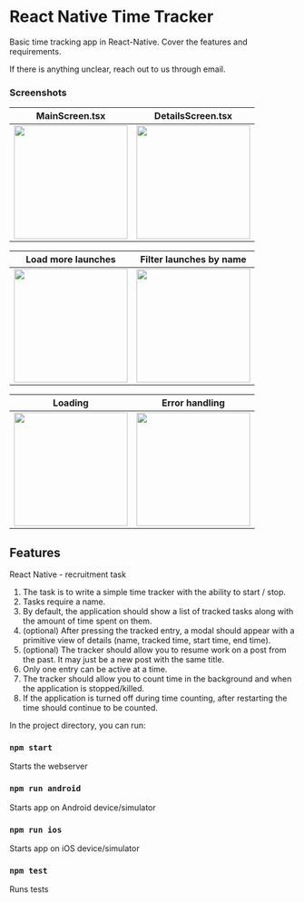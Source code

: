 # React Native Time Tracker

Basic time tracking app in React-Native.
Cover the features and requirements.

If there is anything unclear, reach out to us through email.

### Screenshots

| MainScreen.tsx | DetailsScreen.tsx |
|:-------------------------:|:-------------------------:|
|<img src="https://user-images.githubusercontent.com/40372583/218203090-c32c8d16-8bf0-446f-82ee-e38472137a1e.png" width="200"/>|<img src="https://user-images.githubusercontent.com/40372583/218203160-781a3cc8-066c-4cdd-a118-7ef659794f3f.png" width="200"/>

| Load more launches | Filter launches by name |
|:-------------------------:|:-------------------------:|
|<img src="https://user-images.githubusercontent.com/40372583/218203108-2079d805-6521-4f4a-a0d6-d050706411f1.png" width="200"/>|<img src="https://user-images.githubusercontent.com/40372583/218203123-ccb23e01-b8ee-4199-a207-a24a89e322cf.png" width="200"/>

| Loading | Error handling |
|:-------------------------:|:-------------------------:|
|<img src="https://user-images.githubusercontent.com/40372583/218203134-5b3bbfcf-7d9b-4bbd-9612-5d187e73c228.png" width="200"/>|<img src="https://user-images.githubusercontent.com/40372583/218203148-1950ac89-5d04-40c8-b64e-1d0dcfc1af36.png" width="200"/>




## Features

React Native - recruitment task

1. The task is to write a simple time tracker with the ability to start / stop.
2. Tasks require a name.
3. By default, the application should show a list of tracked tasks along with the amount of time spent on them.
4. (optional) After pressing the tracked entry, a modal should appear with a primitive view of details (name, tracked time, start time, end time).
5. (optional) The tracker should allow you to resume work on a post from the past. It may just be a new post with the same title.
6. Only one entry can be active at a time.
7. The tracker should allow you to count time in the background and when the application is stopped/killed.
8. If the application is turned off during time counting, after restarting the time should continue to be counted.

In the project directory, you can run:

### `npm start`

Starts the webserver

### `npm run android`

Starts app on Android device/simulator

### `npm run ios`

Starts app on iOS device/simulator

### `npm test`

Runs tests
